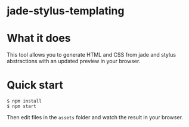 # jade-stylus-templating

# What it does

This tool allows you to generate HTML and CSS from jade and stylus abstractions with an updated preview in your browser.

# Quick start

```
$ npm install
$ npm start
```

Then edit files in the `assets` folder and watch the result in your browser.
